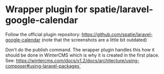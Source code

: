 # Wrapper plugin for spatie/laravel-google-calendar
Follow the official plugin repository: https://github.com/spatie/laravel-google-calendar (note that the screenshots are a little bit outdated)

Don't do the publish command. The wrapper plugin handles this how it should be done in WinterCMS which is why it is created in the first place. See: https://wintercms.com/docs/v1.2/docs/architecture/using-composer#using-laravel-packages`